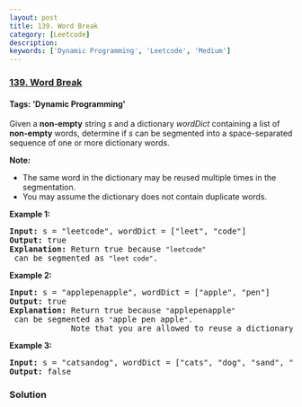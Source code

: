 ```yaml
---
layout: post
title: 139. Word Break
category: [Leetcode]
description: 
keywords: ['Dynamic Programming', 'Leetcode', 'Medium']
---
```

### [139. Word Break](https://leetcode.com/problems/word-break)

#### Tags: 'Dynamic Programming'

<div class="content__u3I1 question-content__JfgR"><div><p>Given a <strong>non-empty</strong> string <em>s</em> and a dictionary <em>wordDict</em> containing a list of <strong>non-empty</strong> words, determine if <em>s</em> can be segmented into a space-separated sequence of one or more dictionary words.</p>
<p><strong>Note:</strong></p>
<ul>
<li>The same word in the dictionary may be reused multiple times in the segmentation.</li>
<li>You may assume the dictionary does not contain duplicate words.</li>
</ul>
<p><strong>Example 1:</strong></p>
<pre><strong>Input:</strong> s = "leetcode", wordDict = ["leet", "code"]
<strong>Output:</strong> true
<strong>Explanation:</strong> Return true because <code>"leetcode"</code> can be segmented as <code>"leet code"</code>.
</pre>
<p><strong>Example 2:</strong></p>
<pre><strong>Input:</strong> s = "applepenapple", wordDict = ["apple", "pen"]
<strong>Output:</strong> true
<strong>Explanation:</strong> Return true because <code>"</code>applepenapple<code>"</code> can be segmented as <code>"</code>apple pen apple<code>"</code>.
             Note that you are allowed to reuse a dictionary word.
</pre>
<p><strong>Example 3:</strong></p>
<pre><strong>Input:</strong> s = "catsandog", wordDict = ["cats", "dog", "sand", "and", "cat"]
<strong>Output:</strong> false
</pre>
</div></div>

### Solution
